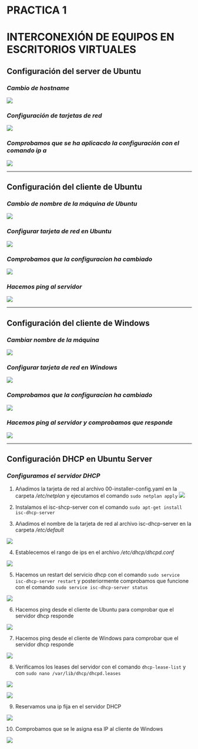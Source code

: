 # **PRACTICA 1**
# INTERCONEXIÓN DE EQUIPOS EN ESCRITORIOS VIRTUALES

## **Configuración del server de Ubuntu**

### *Cambio de hostname*
![](/img/cambiohostnameserver.png)

### *Configuración de tarjetas de red*
![](/img/tarjetasredserver.png)

### *Comprobamos que se ha aplicacdo la configuración con el comando ip a*
![](/img/comprobarip.png)

***
## **Configuración del cliente de Ubuntu**

### *Cambio de nombre de la máquina de Ubuntu*
![](/img/cambiohostnameubuntu.png)

### *Configurar tarjeta de red en Ubuntu*
![](/img/tarjetaredubuntu.png)

### *Comprobamos que la configuracion ha cambiado*
![](/img/comprobarubuntucliente.png)

### *Hacemos ping al servidor*
![](/img/pingubuntuaserver.png)

***
## **Configuración del cliente de Windows**

### *Cambiar nombre de la máquina*
![](/img/cambiarnombrewindows.png)

### *Configurar tarjeta de red en Windows*
![](/img/tarjetaredwindows.png)

### *Comprobamos que la configuracion ha cambiado*
![](/img/comprobacionwindows.png)

### *Hacemos ping al servidor y comprobamos que responde*
![](/img/pingwindows.png)

***
## **Configuración DHCP en Ubuntu Server**

### *Configuramos el servidor DHCP*
1. Añadimos la tarjeta de red al archivo 00-installer-config.yaml en la carpeta */etc/netplan* y ejecutamos el comando 
`sudo netplan apply`
![](/img/dhcpserver.png)

2. Instalamos el isc-shcp-server con el comando `sudo apt-get install isc-dhcp-server`

3. Añadimos el nombre de la tarjeta de red al archivo isc-dhcp-server en la carpeta */etc/default*

![](/img/iscdhcperver.png)

4. Establecemos el rango de ips en el archivo */etc/dhcp/dhcpd.conf*

![](/img/cambiarrangosserver.png)

5. Hacemos un restart del servicio dhcp con el comando `sudo service isc-dhcp-server restart` y posteriormente comprobamos que funcione con el comando `sudo service isc-dhcp-server status`

![](/img/comprobaciondhcpservice.png)

6. Hacemos ping desde el cliente de Ubuntu para comprobar que el servidor dhcp responde

![](img/pingdhcpubuntu.png)

7. Hacemos ping desde el cliente de Windows para comprobar que el servidor dhcp responde

![](/img/pingdhcpwindows.png)

8. Verificamos los leases del servidor con el comando `dhcp-lease-list` y con `sudo nano /var/lib/dhcp/dhcpd.leases`

![](/img/leaselist.png)

![](/img/leaselist2.png)

9. Reservamos una ip fija en el servidor DHCP

![](/img/fixedaddresswindows.png)

10. Comprobamos que se le asigna esa IP al cliente de Windows

![](/img/ipasignada.png)
